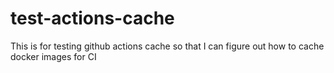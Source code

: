 # test-actions-cache

This is for testing github actions cache so that I can figure out how to cache docker images for CI
